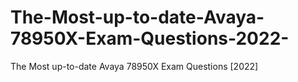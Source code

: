 # The-Most-up-to-date-Avaya-78950X-Exam-Questions-2022-
The Most up-to-date Avaya 78950X Exam Questions [2022]
